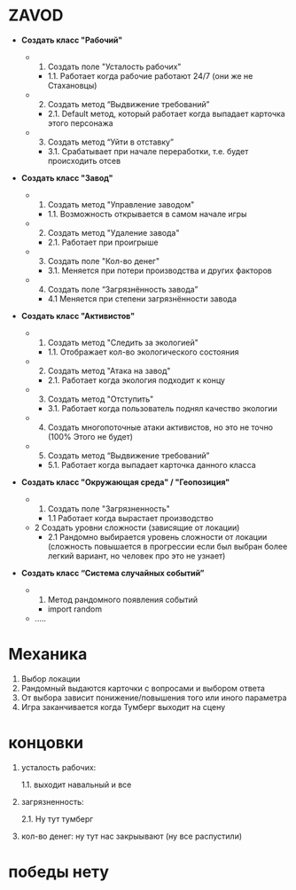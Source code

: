 # ZAVOD

- **Создать класс "Рабочий"**
    - 1. Создать поле "Усталость рабочих"
        - 1.1. Работает когда рабочие работают 24/7 (они же не Стахановцы)
    - 2. Создать метод “Выдвижение требований”
        - 2.1. Default метод, который работает когда выпадает карточка этого персонажа
    - 3. Создать метод “Уйти в отставку”
        - 3.1. Срабатывает при начале переработки, т.е. будет происходить отсев
- **Создать класс "Завод"**
    - 1. Создать метод "Управление заводом"
        - 1.1. Возможность открывается в самом начале игры
    - 2. Создать метод "Удаление завода"
        - 2.1. Работает при проигрыше
    - 3. Создать поле "Кол-во денег"
        - 3.1. Меняется при потери производства и других факторов
    - 4. Создать поле “Загрязнённость завода”
        - 4.1 Меняется при степени загрязнённости завода
        
    
- **Создать класс "Активистов"**
    - 1. Создать метод "Следить за экологией"
        - 1.1. Отображает кол-во экологического состояния
    - 2. Создать метод "Атака на завод"
        - 2.1. Работает когда экология подходит к концу
    - 3. Создать метод "Отступить"
        - 3.1. Работает когда пользователь поднял качество экологии
    - 4. Создать многопоточные атаки активистов, но это не точно (100% Этого не будет)
    - 5. Создать метод “Выдвижение требований”
        - 5.1. Работает когда выпадает карточка данного класса
- **Создать класс "Окружающая среда" / "Геопозиция"**
    - 1. Создать поле "Загрязненность"
        - 1.1 Работает когда вырастает производство
    - 2 Создать уровни сложности (зависящие от локации)
        - 2.1 Рандомно выбирается уровень сложности от локации (сложность повышается в прогрессии если был выбран более легкий вариант, но человек про это не узнает)
- **Создать класс “Система случайных событий”**
    - 1. Метод рандомного появления событий
        - import random
    - .....

# Механика

1. Выбор локации
2. Рандомный выдаются карточки с вопросами и выбором ответа
3. От выбора зависит понижение/повышения того или иного параметра
4. Игра заканчивается когда Тумберг выходит на сцену

# концовки

1. усталость рабочих:
    
     1.1. выходит навальный и все
    
2. загрязненность:
    
    2.1. Ну тут тумберг
    
3. кол-во денег:
ну тут нас закрыывают (ну все распустили)

# победы нету
